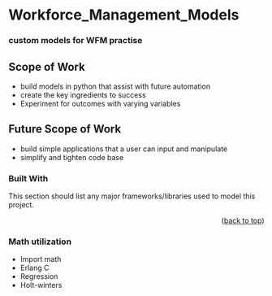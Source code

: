 # Workforce_Management_Models
### custom models for WFM practise

<!-- ABOUT THE PROJECT -->
## Scope of **Work**
* build models in python that assist with future automation
* create the key ingredients to success
* Experiment for outcomes with varying variables

## Future Scope of **Work**
* build simple applications that a user can input and manipulate
* simplify and tighten code base

### Built With

This section should list any major frameworks/libraries used to model this project. 


<p align="right">(<a href="#readme-top">back to top</a>)</p>

### Math utilization
* Import math
* Erlang C 
* Regression
* Holt-winters
